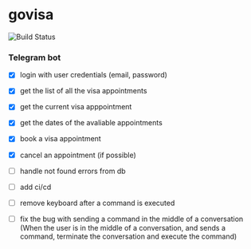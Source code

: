 # govisa

![Build Status](https://travis-ci.org/andrewstuart/govisa.svg?branch=master)

### Telegram bot

- [x] login with user credentials (email, password)
- [x] get the list of all the visa appointments
- [x] get the current visa apppointment
- [x] get the dates of the avaliable appointments
- [x] book a visa appointment
- [x] cancel an appointment (if possible)

- [ ] handle not found errors from db
- [ ] add ci/cd
- [ ] remove keyboard after a command is executed
- [ ] fix the bug with sending a command in the middle of a conversation (When the user is in the middle of a conversation, and sends a command, terminate the conversation and execute the command)
